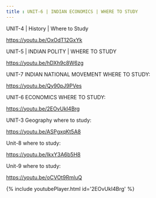 ```yaml
---
title : UNIT-6 | INDIAN ECONOMICS | WHERE TO STUDY
---
```


UNIT-4 | History | Where to Study

https://youtu.be/OxOdT12GxYk

UNIT-5 | INDIAN POLITY | WHERE TO STUDY

https://youtu.be/hDXh9c8W6zg

UNIT-7 INDIAN NATIONAL MOVEMENT WHERE TO STUDY:

https://youtu.be/Qy90pJ9PVes

UNIT-6 ECONOMICS  WHERE TO STUDY:

https://youtu.be/2EOvUkI4Brg

UNIT-3 Geography where to study:

https://youtu.be/ASPgxqKt5A8

Unit-8 where to study:

https://youtu.be/IkxY3A6b5H8

Unit-9 where to study:

https://youtu.be/oCVOt9RmluQ



{% include youtubePlayer.html id='2EOvUkI4Brg' %}
